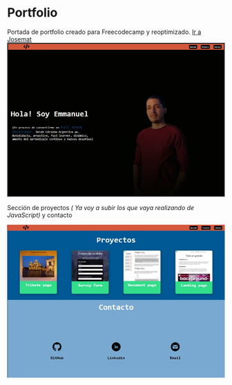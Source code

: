 <h1>Portfolio</h1>

<p>Portada de portfolio creado para Freecodecamp y reoptimizado. 
<a href="https://josemat.github.io/" target="_blank">Ir a Josemat
<img src="./img/Portada.jpg" alt="foto de portada de mi sitio web"></a>
<p>Sección de proyectos <em>( Ya voy a subir los que vaya realizando de JavaScript) </em> y contacto</p>
<a href="https://josemat.github.io/" target="_blank">
<img src="./img/proYcon.jpg" alt="foto de secciones">

</a>
